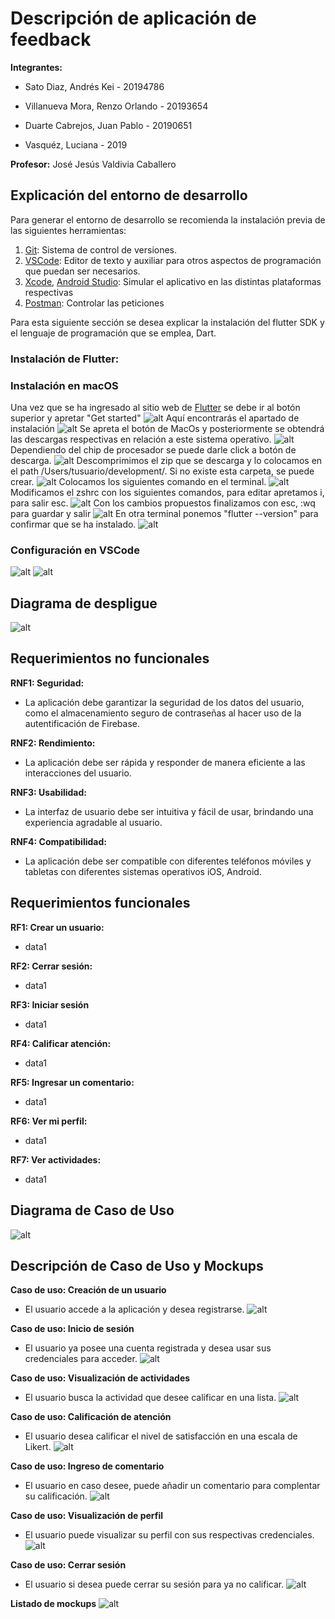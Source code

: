 # Descripción de aplicación de feedback
**Integrantes:**

* Sato Diaz, Andrés Kei - 20194786

* Villanueva Mora, Renzo Orlando - 20193654

*  Duarte Cabrejos, Juan Pablo - 20190651

* Vasquéz, Luciana - 2019

**Profesor:**
José Jesús Valdivia Caballero

## Explicación del entorno de desarrollo
Para generar el entorno de desarrollo se recomienda la instalación previa de las siguientes herramientas:

1. [Git](https://git-scm.com/downloads): Sistema de control de versiones.
2. [VSCode](https://code.visualstudio.com/download): Editor de texto y auxiliar para otros aspectos de programación que puedan ser necesarios.
3. [Xcode](xcodereleases), [Android Studio](https://developer.android.com/studio):   Simular el aplicativo en las distintas plataformas respectivas
4. [Postman](https://www.postman.com/downloads/): Controlar las peticiones 

Para esta siguiente sección se desea explicar la instalación del flutter SDK y el lenguaje de programación que se emplea, Dart. 

### __Instalación de Flutter:__

### __Instalación en macOS__

Una vez que se ha ingresado al sitio web de [Flutter](https://flutter.dev/?gclid=Cj0KCQjwtamlBhD3ARIsAARoaEwton1AgvhAKwa5FQS5hw6uB8SWkMsnZ_RfwgQJFs3v1ilvCsuAdOwaAuosEALw_wcB&gclsrc=aw.ds) se debe ir al botón superior y apretar "Get started"
![alt](/Imagenes/1.png)
Aquí encontrarás el apartado de instalación
![alt](/Imagenes/2.png)
Se apreta el botón de MacOs y posteriormente se obtendrá las descargas respectivas en relación a este sistema operativo. 
![alt](/Imagenes/3.png)
Dependiendo del chip de procesador se puede darle click a botón de descarga. 
![alt](/Imagenes/4.png)
Descomprimimos el zip que se descarga y lo colocamos en el path /Users/tusuario/development/. Si no existe esta carpeta, se puede crear. 
![alt](/Imagenes/5.png)
Colocamos los siguientes comando en el terminal.
![alt](/Imagenes/6.png)
Modificamos el zshrc con los siguientes comandos, para editar apretamos i, para salir esc. 
![alt](/Imagenes/7.png)
Con los cambios propuestos finalizamos con esc, :wq para guardar y salir
![alt](/Imagenes/8.png)
En otra terminal ponemos "flutter --version" para confirmar que se ha instalado.
![alt](/Imagenes/9.png)

### __Configuración en VSCode__

![alt](/Imagenes/vs1.png)
![alt](/Imagenes/vs2.png)

## Diagrama de despligue

![alt](/Imagenes/deploy.png)

## Requerimientos no funcionales
__RNF1: Seguridad:__
* La aplicación debe garantizar la seguridad de los datos del usuario, como el almacenamiento seguro de contraseñas al hacer uso de la autentificación de Firebase.

__RNF2: Rendimiento:__
* La aplicación debe ser rápida y responder de manera eficiente a las interacciones del usuario.

__RNF3: Usabilidad:__
* La interfaz de usuario debe ser intuitiva y fácil de usar, brindando una experiencia agradable al usuario. 

__RNF4: Compatibilidad:__
* La aplicación debe ser compatible con diferentes teléfonos móviles y tabletas con diferentes sistemas operativos iOS, Android.

## Requerimientos funcionales
__RF1: Crear un usuario:__
* data1

__RF2: Cerrar sesión:__
* data1

__RF3: Iniciar sesión__
* data1

__RF4: Calificar atención:__
* data1

__RF5: Ingresar un comentario:__
* data1

__RF6: Ver mi perfil:__
* data1

__RF7: Ver actividades:__
* data1

## Diagrama de Caso de Uso

![alt](/Imagenes/useCase.png)

## Descripción de Caso de Uso y Mockups
__Caso de uso: Creación de un usuario__
* El usuario accede a la aplicación y desea registrarse.
![alt](/Imagenes/m2.png)

__Caso de uso: Inicio de sesión__
* El usuario ya posee una cuenta registrada y desea usar sus credenciales para acceder.
![alt](/Imagenes/m1.png)

__Caso de uso: Visualización de actividades__
* El usuario busca la actividad que desee calificar en una lista.
![alt](/Imagenes/m3.png)

__Caso de uso: Calificación de atención__
* El usuario desea calificar el nivel de satisfacción en una escala de Likert.
![alt](/Imagenes/m4.png)

__Caso de uso: Ingreso de comentario__
* El usuario en caso desee, puede añadir un comentario para complentar su calificación.
![alt](/Imagenes/m5.png)

__Caso de uso: Visualización de perfil__
* El usuario puede visualizar su perfil con sus respectivas credenciales.
![alt](/Imagenes/m6.png)

__Caso de uso: Cerrar sesión__
* El usuario si desea puede cerrar su sesión para ya no calificar.
![alt](/Imagenes/m7.png)

__Listado de mockups__
![alt](/Imagenes/mock.png)
